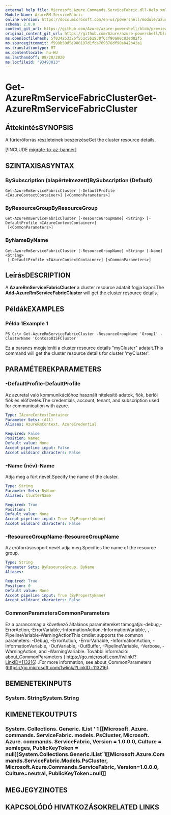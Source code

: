 ```yaml
---
external help file: Microsoft.Azure.Commands.ServiceFabric.dll-Help.xml
Module Name: AzureRM.ServiceFabric
online version: https://docs.microsoft.com/en-us/powershell/module/azurerm.servicefabric/get-azurermservicefabriccluster
schema: 2.0.0
content_git_url: https://github.com/Azure/azure-powershell/blob/preview/src/ResourceManager/ServiceFabric/Commands.ServiceFabric/help/Get-AzureRmServiceFabricCluster.md
original_content_git_url: https://github.com/Azure/azure-powershell/blob/preview/src/ResourceManager/ServiceFabric/Commands.ServiceFabric/help/Get-AzureRmServiceFabricCluster.md
ms.openlocfilehash: 5f034253326f551c5b1930f6cf90a80c83ed82f5
ms.sourcegitcommit: f599b50d5e980197d1fca769378df90a842b42a1
ms.translationtype: MT
ms.contentlocale: hu-HU
ms.lasthandoff: 08/20/2020
ms.locfileid: "93493013"
---
```

# <span data-ttu-id="cde7a-101">Get-AzureRmServiceFabricCluster</span><span class="sxs-lookup"><span data-stu-id="cde7a-101">Get-AzureRmServiceFabricCluster</span></span>

## <span data-ttu-id="cde7a-102">Áttekintés</span><span class="sxs-lookup"><span data-stu-id="cde7a-102">SYNOPSIS</span></span>
<span data-ttu-id="cde7a-103">A fürterőforrás részleteinek beszerzése</span><span class="sxs-lookup"><span data-stu-id="cde7a-103">Get the cluster resource details.</span></span>

[!INCLUDE [migrate-to-az-banner](../../includes/migrate-to-az-banner.md)]

## <span data-ttu-id="cde7a-104">SZINTAXISA</span><span class="sxs-lookup"><span data-stu-id="cde7a-104">SYNTAX</span></span>

### <span data-ttu-id="cde7a-105">BySubscription (alapértelmezett)</span><span class="sxs-lookup"><span data-stu-id="cde7a-105">BySubscription (Default)</span></span>
```
Get-AzureRmServiceFabricCluster [-DefaultProfile <IAzureContextContainer>] [<CommonParameters>]
```

### <span data-ttu-id="cde7a-106">ByResourceGroup</span><span class="sxs-lookup"><span data-stu-id="cde7a-106">ByResourceGroup</span></span>
```
Get-AzureRmServiceFabricCluster [-ResourceGroupName] <String> [-DefaultProfile <IAzureContextContainer>]
 [<CommonParameters>]
```

### <span data-ttu-id="cde7a-107">ByName</span><span class="sxs-lookup"><span data-stu-id="cde7a-107">ByName</span></span>
```
Get-AzureRmServiceFabricCluster [-ResourceGroupName] <String> [-Name] <String>
 [-DefaultProfile <IAzureContextContainer>] [<CommonParameters>]
```

## <span data-ttu-id="cde7a-108">Leírás</span><span class="sxs-lookup"><span data-stu-id="cde7a-108">DESCRIPTION</span></span>
<span data-ttu-id="cde7a-109">A **AzureRmServiceFabricCluster** a cluster resource adatait fogja kapni.</span><span class="sxs-lookup"><span data-stu-id="cde7a-109">The **Add-AzureRmServiceFabricCluster** will get the cluster resource details.</span></span>

## <span data-ttu-id="cde7a-110">Példák</span><span class="sxs-lookup"><span data-stu-id="cde7a-110">EXAMPLES</span></span>

### <span data-ttu-id="cde7a-111">Példa 1</span><span class="sxs-lookup"><span data-stu-id="cde7a-111">Example 1</span></span>
```
PS C:\> Get-AzureRmServiceFabricCluster -ResourceGroupName 'Group1' -ClusterName 'Contoso01SFCluster'
```

<span data-ttu-id="cde7a-112">Ez a parancs megjeleníti a cluster resource details "myCluster" adatait.</span><span class="sxs-lookup"><span data-stu-id="cde7a-112">This command will get the cluster resource details for cluster 'myCluster'.</span></span>

## <span data-ttu-id="cde7a-113">PARAMÉTEREK</span><span class="sxs-lookup"><span data-stu-id="cde7a-113">PARAMETERS</span></span>

### <span data-ttu-id="cde7a-114">-DefaultProfile</span><span class="sxs-lookup"><span data-stu-id="cde7a-114">-DefaultProfile</span></span>
<span data-ttu-id="cde7a-115">Az azuretal való kommunikációhoz használt hitelesítő adatok, fiók, bérlői fiók és előfizetés.</span><span class="sxs-lookup"><span data-stu-id="cde7a-115">The credentials, account, tenant, and subscription used for communication with azure.</span></span>

```yaml
Type: IAzureContextContainer
Parameter Sets: (All)
Aliases: AzureRmContext, AzureCredential

Required: False
Position: Named
Default value: None
Accept pipeline input: False
Accept wildcard characters: False
```

### <span data-ttu-id="cde7a-116">-Name (név)</span><span class="sxs-lookup"><span data-stu-id="cde7a-116">-Name</span></span>
<span data-ttu-id="cde7a-117">Adja meg a fürt nevét.</span><span class="sxs-lookup"><span data-stu-id="cde7a-117">Specify the name of the cluster.</span></span>

```yaml
Type: String
Parameter Sets: ByName
Aliases: ClusterName

Required: True
Position: 1
Default value: None
Accept pipeline input: True (ByPropertyName)
Accept wildcard characters: False
```

### <span data-ttu-id="cde7a-118">-ResourceGroupName</span><span class="sxs-lookup"><span data-stu-id="cde7a-118">-ResourceGroupName</span></span>
<span data-ttu-id="cde7a-119">Az erőforráscsoport nevét adja meg.</span><span class="sxs-lookup"><span data-stu-id="cde7a-119">Specifies the name of the resource group.</span></span>

```yaml
Type: String
Parameter Sets: ByResourceGroup, ByName
Aliases: 

Required: True
Position: 0
Default value: None
Accept pipeline input: True (ByPropertyName)
Accept wildcard characters: False
```

### <span data-ttu-id="cde7a-120">CommonParameters</span><span class="sxs-lookup"><span data-stu-id="cde7a-120">CommonParameters</span></span>
<span data-ttu-id="cde7a-121">Ez a parancsmag a következő általános paramétereket támogatja:-debug,-ErrorAction,-ErrorVariable,-InformationAction,-InformationVariable,-,-PipelineVariable-WarningAction</span><span class="sxs-lookup"><span data-stu-id="cde7a-121">This cmdlet supports the common parameters: -Debug, -ErrorAction, -ErrorVariable, -InformationAction, -InformationVariable, -OutVariable, -OutBuffer, -PipelineVariable, -Verbose, -WarningAction, and -WarningVariable.</span></span> <span data-ttu-id="cde7a-122">További információ: about_CommonParameters ( https://go.microsoft.com/fwlink/?LinkID=113216) .</span><span class="sxs-lookup"><span data-stu-id="cde7a-122">For more information, see about_CommonParameters (https://go.microsoft.com/fwlink/?LinkID=113216).</span></span>

## <span data-ttu-id="cde7a-123">BEMENETEK</span><span class="sxs-lookup"><span data-stu-id="cde7a-123">INPUTS</span></span>

### <span data-ttu-id="cde7a-124">System. String</span><span class="sxs-lookup"><span data-stu-id="cde7a-124">System.String</span></span>

## <span data-ttu-id="cde7a-125">KIMENETEK</span><span class="sxs-lookup"><span data-stu-id="cde7a-125">OUTPUTS</span></span>

### <span data-ttu-id="cde7a-126">System. Collections. Generic. IList ' 1 [[Microsoft. Azure. commands. ServiceFabric. models. PsCluster, Microsoft. Azure. commands. ServiceFabric, Version = 1.0.0.0, Culture = semleges, PublicKeyToken = null]]</span><span class="sxs-lookup"><span data-stu-id="cde7a-126">System.Collections.Generic.IList\`1[[Microsoft.Azure.Commands.ServiceFabric.Models.PsCluster, Microsoft.Azure.Commands.ServiceFabric, Version=1.0.0.0, Culture=neutral, PublicKeyToken=null]]</span></span>

## <span data-ttu-id="cde7a-127">MEGJEGYZI</span><span class="sxs-lookup"><span data-stu-id="cde7a-127">NOTES</span></span>

## <span data-ttu-id="cde7a-128">KAPCSOLÓDÓ HIVATKOZÁSOK</span><span class="sxs-lookup"><span data-stu-id="cde7a-128">RELATED LINKS</span></span>

